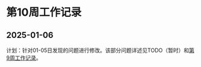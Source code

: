 # 第10周工作记录

## 2025-01-06
计划：针对01-05日发现的问题进行修改。该部分问题详述见TODO（暂时）和[第9周工作记录](week9ResearchRecord.MD)。

